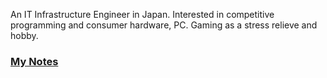 An IT Infrastructure Engineer in Japan.
Interested in competitive programming and consumer hardware, PC.
Gaming as a stress relieve and hobby.

### [My Notes](notes.selubi.tech)


<!---
Selubi/Selubi is a ✨ special ✨ repository because its `README.md` (this file) appears on your GitHub profile.
You can click the Preview link to take a look at your changes.
--->
